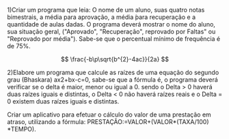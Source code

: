 1)Criar um programa que leia: O nome de um aluno, suas quatro notas bimestrais, a média para aprovação, a média ́para recuperação e a quantidade de aulas dadas. O programa deverá mostrar o nome do aluno, sua situação geral, ("Aprovado", "Recuperação", reprovado por Faltas" ou "Reprovado por média"). Sabe-se que o percentual mínimo de frequência é de 75%. 

 
$$
\frac{-b\p\sqrt{b^{2}-4ac}}{2a}
$$

2)Elabore um programa que calcule as raízes de uma equação do segundo grau (Bhaskara) ax2+bx-c=0, sabe-se que a fórmula é, o programa deverá verificar se o delta é maior, menor ou igual a 0. sendo o Delta > 0 haverá duas raízes iguais e distintas, o Delta < 0 não haverá raízes reais e o Delta = 0 existem duas raízes iguais e distintas. 

 Criar um aplicativo para efetuar o cálculo do valor de uma prestação em atraso, utilizando a fórmula: PRESTAÇÃO:=VALOR+(VALOR*(TAXA/100) *TEMPO). 
